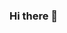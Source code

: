 ### Hi there 👋

<!--
**Carloplanet/carloplanet** is a ✨ _special_ ✨ repository because its `README.md` (this file) appears on your GitHub profile.

Here are some ideas to get you started:

- 🔭 aun no entiendo quie es un repositorio
- 🌱 estoy aprendiendo a usarlo
- 👯 debo de aprender inglés
- vamos a trabajar

